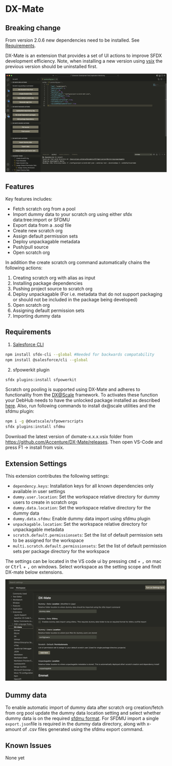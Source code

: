 # DX-Mate

## Breaking change
From version 2.0.6 new dependencies need to be installed. See [Requirements](#requirements).

DX-Mate is an extension that provides a set of UI actions to improve SFDX development efficiency. Note, when installing a new version using [vsix](https://code.visualstudio.com/docs/editor/extension-marketplace#_install-from-a-vsix) the previous version should be uninstalled first.

![Extension Screenshot](src/graphics/extension_screenshot.png)

## Features

Key features includes:
- Fetch scratch org from a pool
- Import dummy data to your scratch org using either sfdx data:tree:import or SFDMU
- Export data from a .soql file
- Create new scratch org
- Assign default permission sets
- Deploy unpackagable metadata
- Push/pull source
- Open scratch org

In addition the create scratch org command automatically chains the following actions:
1. Creating scratch org with alias as input
2. Installing package dependencies
3. Pushing project source to scratch org
4. Deploy unpackagable (For i.e. metadata that do not support packaging or should not be included in the package being developed)
5. Open scratch org
6. Assigning default permission sets
7. Importing dummy data

## Requirements

1. [Salesforce CLI](https://developer.salesforce.com/docs/atlas.en-us.sfdx_setup.meta/sfdx_setup/sfdx_setup_install_cli.htm)

```bash
npm install sfdx-cli --global #Needed for backwards compatability
npm install @salesforce/cli --global
```

2. sfpowerkit plugin
```bash
sfdx plugins:install sfpowerkit
```

Scratch org pooling is supported using DX-Mate and adheres to functionality from the [DX@Scale](https://docs.dxatscale.io/) framework. To activates these function your DebHub needs to have the unlocked package installed as described [here](https://docs.dxatscale.io/implementing-your-ci-cd/getting-started/getting-started-1#e-install-sfpowerscripts-scratch-org-pooling-unlocked-package-in-devhub). Also, run following commands to install dx@scale utilities and the sfdmu plugin:

```bash
npm i -g @dxatscale/sfpowerscripts 
sfdx plugins:install sfdmu  
```

Download the latest version of dxmate-x.x.x.vsix folder from https://github.com/Accenture/DX-Mate/releases.
Then open VS-Code and press F1 -> install from vsix.

## Extension Settings

This extension contributes the following settings:

* `dependency.keys`: Installation keys for all known dependencies only available in user settings
* `dummy.user.location`: Set the workspace relative directory for dummy users to create in scratch orgs
* `dummy.data.location`: Set the workspace relative directory for the dummy data
* `dummy.data.sfdmu`: Enable dummy data import using sfdmu plugin
* `unpackagable.location`: Set the workspace relative directory for unpackagable metadata
* `scratch.default.permissionsets`: Set the list of default permission sets to be assigned for the workspace
* `multi.scratch.default.permissionsets`: Set the list of default permission sets per package directory for the workspace

The settings can be located in the VS code ui by pressing <kbd>cmd</kbd> + <kbd>,</kbd> on mac or <kbd>Ctrl</kbd> + <kbd>,</kbd> on windows. Select workspace as the setting scope and findt DX-mate below extensions.

![Extension Screenshot](src/graphics/extension_settings.png)

## Dummy data

To enable automatic import of dummy data after scratch org creation/fetch from org pool update the dummy data location setting and select whether dummy data is on the required [sfdmu format](https://help.sfdmu.com/get-started). For SFDMU import a single ``export.json``file is required in the dummy data directory, along with x-amount of .csv files generated using the sfdmu export command.

## Known Issues

None yet
